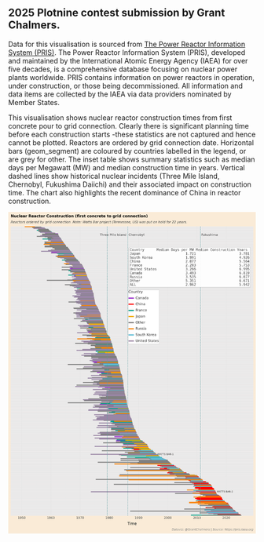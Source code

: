 ## 2025 Plotnine contest submission by Grant Chalmers.

Data for this visualisation is sourced from [The Power Reactor Information System (PRIS)](https://pris.iaea.org/pris/). The Power Reactor Information System (PRIS), developed and maintained by the International Atomic Energy Agency (IAEA) for over five decades, is a comprehensive database focusing on nuclear power plants worldwide. PRIS contains information on power reactors in operation, under construction, or those being decommissioned. All information and data items are collected by the IAEA via data providers nominated by Member States.

This visualisation shows nuclear reactor construction times from first concrete pour to grid connection. Clearly there is significant planning time before each construction starts -these statistics are not captured and hence cannot be plotted. Reactors are ordered by grid connection date. Horizontal bars (geom_segment) are coloured by countries labelled in the legend, or are grey for other. The inset table shows summary statistics such as median days per Megawatt (MW) and median construction time in years. Vertical dashed lines show historical nuclear incidents (Three Mile Island, Chernobyl, Fukushima Daiichi) and their associated impact on construction time. The chart also highlights the recent dominance of China in reactor construction.


![Reactor constructions by grid connection](images/reactor_cons_by_grid_con_mar25_long_labels.png)


